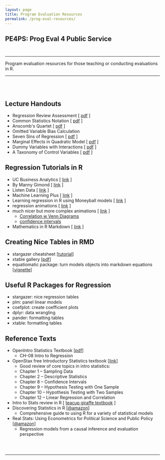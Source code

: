 ```yaml
---
layout: page
title: Program Evaluation Resources
permalink: /prog-eval-resources/
---
```




## PE4PS: Prog Eval 4 Public Service

<br>

---------

Program evaluation resources for those teaching or conducting evaluations in R. 

---------


<br><br>

## Lecture Handouts 

* Regression Review Assessment  [ [pdf](https://github.com/DS4PS/cpp-523-spr-2020/raw/master/handouts/Regression-Review-Self-Test.pdf) ]
* Common Statistics Notation [ [pdf](https://github.com/DS4PS/cpp-523-spr-2020/raw/master/handouts/Common-Statistics-Notation.pdf) ] 
* Anscomb's Quartet  [ [pdf](https://github.com/DS4PS/cpp-523-spr-2020/raw/master/handouts/Anscombes-Quartet.pdf) ]
* Omitted Variable Bias Calculation  
* Seven Sins of Regression  [ [pdf](https://github.com/DS4PS/cpp-523-spr-2020/raw/master/handouts/Seven-Sins-of-Regression-Analysis.pdf) ]
* Marginal Effects in Quadratic Model  [ [pdf](https://github.com/DS4PS/cpp-523-spr-2020/raw/master/handouts/Marginal-Effects-in-Quadratic-Regression-Models.pdf) ]
* Dummy Variables with Interactions  [ [pdf](https://github.com/DS4PS/cpp-523-spr-2020/raw/master/handouts/Regression-with-Interaction-Effects.pdf) ]  
* A Taxonomy of Control Variables [ [pdf](https://github.com/DS4PS/cpp-523-spr-2020/raw/master/lectures/taxonomy-of-control-variables.pdf) ]  


## Regression Tutorials in R

* UC Business Analytics [ [link](https://uc-r.github.io/linear_regression) ]
* By Manny Gimond [ [link](http://mgimond.github.io/Stats-in-R/regression.html) ]
* Listen Data [ [link](https://www.listendata.com/2015/09/linear-regression-with-r.html) ]
* Machine Learning Plus [ [link](https://www.machinelearningplus.com/machine-learning/complete-introduction-linear-regression-r/) ]
* Learning regression in R using Moneyball models [ [link](https://towardsdatascience.com/linear-regression-moneyball-part-1-b93b3b9f5b53) ]
* regression animations [ [link](https://github.com/lecy/regression-simulations) ]
* much nicer but more complex animations [ [link](https://rpsychologist.com/archives) ]
  - [Correlation w Venn Diagrams](https://rpsychologist.com/d3/correlation/)
  - [confidence intervals](https://rpsychologist.com/d3/CI/)
* Mathematics in R Markdown [ [link](https://www.calvin.edu/~rpruim/courses/s341/S17/from-class/MathinRmd.html) ]  

## Creating Nice Tables in RMD

* stargazer cheatsheet [[tutorial](https://www.jakeruss.com/cheatsheets/stargazer/)]
* xtable gallery [[pdf](https://cran.r-project.org/web/packages/xtable/vignettes/xtableGallery.pdf)]
* equatiomatic package: turn models objects into markdown equations [[vignette](https://datalorax.github.io/equatiomatic/)]  


## Useful R Packages for Regression

* stargazer: nice regression tables 
* plm: panel linear models 
* coefplot: create coefficient plots 
* dplyr: data wrangling 
* pander: formatting tables 
* xtable: formatting tables 


## Reference Texts

* OpenIntro Statistics Textbook [[pdf](https://github.com/DS4PS/cpp-523-spr-2020/raw/master/pubs/openintro-statistics-sample.pdf)]
  - CH-08 Intro to Regression 
* OpenStax free Introductory Statistics textbook [[link](https://cnx.org/contents/30189442-6998-4686-ac05-ed152b91b9de)] 
  - Good review of core topics in intro statistics:
  - Chapter 1 – Sampling Data
  - Chapter 2 – Descriptive Statistics
  - Chapter 8 – Confidence Intervals
  - Chapter 9 – Hypothesis Testing with One Sample
  - Chapter 10 – Hypothesis Testing with Two Samples
  - Chapter 12 – Linear Regression and Correlation
* Intro to Stats review in R [ [teacup giraffe textbook](https://tinystats.github.io/teacups-giraffes-and-statistics/) ]
* Discovering Statistics in R [[@amazon](https://www.amazon.com/Discovering-Statistics-Using-Andy-Field/dp/1446200469)]
  - Comprehensive guide to using R for a variety of statistical models 
* Real Stats: Using Econometrics for Political Science and Public Policy [[@amazon](https://www.amazon.com/Real-Stats-Econometrics-Political-Science/dp/0199981949)] 
  - Regression models from a causal inference and evaluation perspective


 
 <br>
 <br>
 
 --------------
 
 <br>
 <br>
 
 
 
 
 <style>
  
 hr { 
    margin-top: 10px;
    margin-bottom: 5px;
 }
 
 </style>
 
